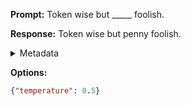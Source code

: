 **Prompt:**
Token wise but _____ foolish.

**Response:**
Token wise but penny foolish.

<details><summary>Metadata</summary>

- Duration: 677 ms
- Datetime: 2023-09-02T22:19:59.379852
- Model: gpt-3.5-turbo-0613

</details>

**Options:**
```json
{"temperature": 0.5}
```

